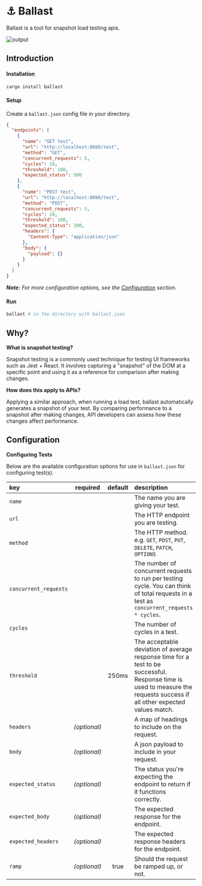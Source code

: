 # ⚓ Ballast

Ballast is a tool for snapshot load testing apis.

![output](https://github.com/synoet/ballast/assets/10552019/498c9ada-4d55-4074-8f82-d6c32c6f558b)

## Introduction

#### Installation

```bash
cargo install ballast
```

#### Setup

Create a `ballast.json` config file in your directory.

```json
{
  "endpoints": [
    {
      "name": "GET test",
      "url": "http://localhost:8080/test",
      "method": "GET",
      "concurrent_requests": 5,
      "cycles": 10,
      "threshold": 100,
      "expected_status": 500
    },
    {
      "name": "POST test",
      "url": "http://localhost:8080/test",
      "method": "POST",
      "concurrent_requests": 5,
      "cycles": 10,
      "threshold": 100,
      "expected_status": 200,
      "headers": {
        "Content-Type": "application/json"
      },
      "body": {
        "payload": {}
      }
    }
  ]
}
```

_**Note:** For more configuration options, see the [Configuration](#configuration) section._

#### Run

```bash
ballast # in the directory with ballast.json
```

## Why?

**What is snapshot testing?**

Snapshot testing is a commonly used technique for testing UI frameworks such as Jest + React. It involves capturing a "snapshot" of the DOM at a specific point and using it as a reference for comparison after making changes.

**How does this apply to APIs?**

Applying a similar approach, when running a load test, ballast automatically generates a snapshot of your test. By comparing performance to a snapshot after making changes, API developers can assess how these changes affect performance.

## Configuration

**Configuring Tests**

Below are the available configuration options for use in `ballast.json` for configuring test(s).

| **key**               | **required** | **default** | **description**                                                                                                                                                          |
|:----------------------|:------------:|:-----------:|:-------------------------------------------------------------------------------------------------------------------------------------------------------------------------|
| `name`                |              |             | The name you are giving your test.                                                                                                                                       |   
| `url`                 |              |             | The HTTP endpoint you are testing.                                                                                                                                       |   
| `method`              |              |             | The HTTP method. e.g. `GET`, `POST`, `PUT`, `DELETE`, `PATCH`, `OPTIONS`                                                                                                 |   
| `concurrent_requests` |              |             | The number of concurrent requests to run per testing cycle. You can think of total requests in a test as `concurrent_requests * cycles`.                                 |   
| `cycles`              |              |             | The number of cycles in a test.                                                                                                                                          |   
| `threshold`           |              |    250ms    | The acceptable deviation of average response time for a test to be successful. Response time is used to measure the requests success if all other expected values match. |   
| `headers`             | *(optional)* |             | A map of headings to include on the request.                                                                                                                             |   
| `body`                | *(optional)* |             | A json payload to include in your request.                                                                                                                               |   
| `expected_status`     | *(optional)* |             | The status you're expecting the endpoint to return if it functions correctly.                                                                                            |   
| `expected_body`       | *(optional)* |             | The expected response for the endpoint.                                                                                                                                  |   
| `expected_headers`    | *(optional)* |             | The expected response headers for the endpoint.                                                                                                                          |   
| `ramp`                | *(optional)* |    true     | Should the request be ramped up, or not.                                                                                                                                 |
